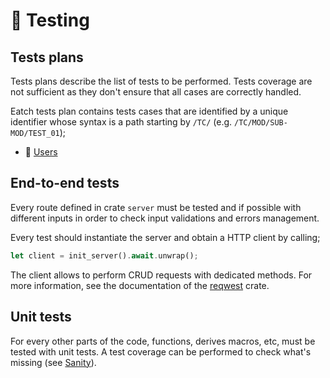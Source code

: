 # 💯 Testing

## Tests plans

Tests plans describe the list of tests to be performed. Tests coverage are not
sufficient as they don't ensure that all cases are correctly handled.

Eatch tests plan contains tests cases that are identified by a unique identifier
whose syntax is a path starting by `/TC/` (e.g. `/TC/MOD/SUB-MOD/TEST_01`);

- 👥 [Users](testing/plans/users.md)

## End-to-end tests

Every route defined in crate `server` must be tested and if possible with
different inputs in order to check input validations and errors management.

Every test should instantiate the server and obtain a HTTP client by calling;

```rust
let client = init_server().await.unwrap();
```

The client allows to perform CRUD requests with dedicated methods. For more
information, see the documentation of the [reqwest][0] crate.

## Unit tests

For every other parts of the code, functions, derives macros, etc, must be
tested with unit tests. A test coverage can be performed to check what's
missing (see [Sanity](sanity.md)).

[0]: https://docs.rs/reqwest/latest/reqwest/

